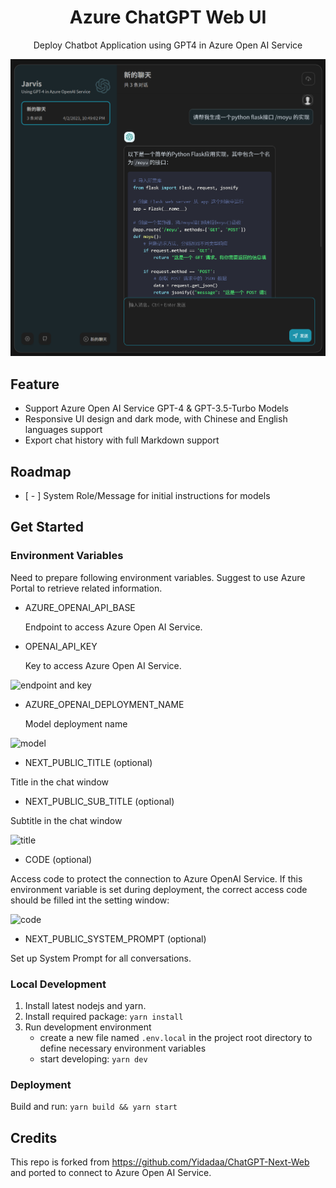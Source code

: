 <div align="center">
<h1 align="center">Azure ChatGPT Web UI</h1>

Deploy Chatbot Application using GPT4 in Azure Open AI Service

![UI](./static/cover.png)

</div>

## Feature

- Support Azure Open AI Service GPT-4 & GPT-3.5-Turbo Models
- Responsive UI design and dark mode, with Chinese and English languages support
- Export chat history with full Markdown support

## Roadmap
- [ - ] System Role/Message for initial instructions for models

## Get Started
### Environment Variables

Need to prepare following environment variables. Suggest to use Azure Portal to retrieve related information.

- AZURE_OPENAI_API_BASE

   Endpoint to access Azure Open AI Service.

- OPENAI_API_KEY

   Key to access Azure Open AI Service.

![endpoint and key](static/env-endpoint.png)

- AZURE_OPENAI_DEPLOYMENT_NAME

   Model deployment name

![model](static/env-model.png)


- NEXT_PUBLIC_TITLE (optional)

Title in the chat window

- NEXT_PUBLIC_SUB_TITLE (optional)

Subtitle in the chat window

![title](static/env-title.png)

- CODE (optional)

Access code to protect the connection to Azure OpenAI Service. If this environment variable is set during deployment, the correct access code should be filled int the setting window:

![code](static/env-code.png)

- NEXT_PUBLIC_SYSTEM_PROMPT (optional)

Set up System Prompt for all conversations.

### Local Development 

1. Install latest nodejs and yarn.
2. Install required package: `yarn install`
3. Run development environment
   - create a new file named `.env.local` in the project root directory to define necessary environment variables
   - start developing: `yarn dev`

### Deployment
Build and run: `yarn build && yarn start`


## Credits
This repo is forked from https://github.com/Yidadaa/ChatGPT-Next-Web and ported to connect to Azure Open AI Service.